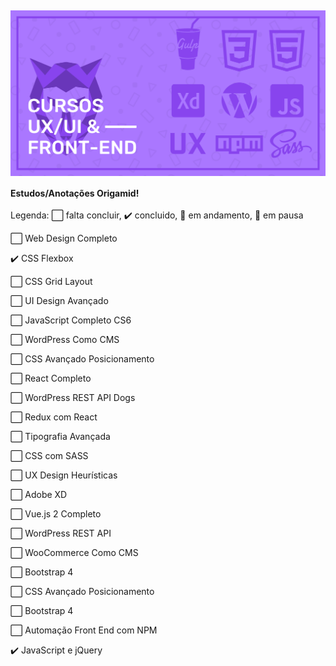 <h2 align="left">
    <img alt="Origamid" src="origamid.png" width="700px" />
    <p style="font-size: 14px;">Estudos/Anotações Origamid!</p>
</h2>

<p>Legenda: ⬜ falta concluir, ✔️ concluido, 🚧 em andamento, 🛑 em pausa </p>

<p>⬜ Web Design Completo <a target="_blank" href="https://www.origamid.com/"></a></p>
<p>✔️ CSS Flexbox <a target="_blank" href="https://www.origamid.com"</a> <a target="_blank" href="https://github.com/luqonhas"></a> </p>
<p>⬜ CSS Grid Layout</p>
<p>⬜ UI Design Avançado</p>
<p>⬜ JavaScript Completo CS6</p>
<p>⬜ WordPress Como CMS</p>
<p>⬜ CSS Avançado Posicionamento</p>
<p>⬜ React Completo</p>
<p>⬜ WordPress REST API Dogs</p>
<p>⬜ Redux com React</p>
<p>⬜ Tipografia Avançada</p>
<p>⬜ CSS com SASS</p>
<p>⬜ UX Design Heurísticas</p>
<p>⬜ Adobe XD</p>
<p>⬜ Vue.js 2 Completo</p>
<p>⬜ WordPress REST API</p>
<p>⬜ WooCommerce Como CMS</p>
<p>⬜ Bootstrap 4</p>
<p>⬜ CSS Avançado Posicionamento</p>
<p>⬜ Bootstrap 4</p>
<p>⬜ Automação Front End com NPM</p>
<p>✔️ JavaScript e jQuery</p>
